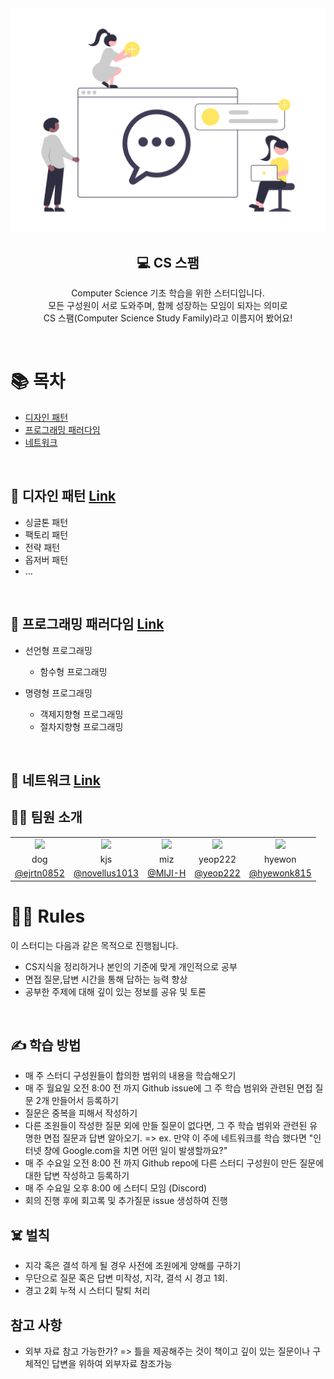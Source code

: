 <div align=center>

<img src="./assets/main.png" width="800"/>
    <br />
    <h2>💻 CS 스팸</h2>
    <p>
        Computer Science 기초 학습을 위한 스터디입니다.<br />
        모든 구성원이 서로 도와주며, 함께 성장하는 모임이 되자는 의미로<br />
        CS 스팸(Computer Science Study Family)라고 이름지어 봤어요!<br />
    </p>
</div>

</br>

# 📚 목차

- [디자인 패턴](https://github.com/Nomad-CS-STUDY/CS_STUDY/tree/main/Week1.DesignPattern)
- [프로그래밍 패러다임](https://github.com/Nomad-CS-STUDY/CS_STUDY/tree/main/Week2.ProgrammingParadigm)
- [네트워크]()

</br>

## 🎨 디자인 패턴 [Link](https://github.com/Nomad-CS-STUDY/CS_STUDY/tree/main/Week1.DesignPattern)

- 싱글톤 패턴
- 팩토리 패턴
- 전략 패턴
- 옵저버 패턴
- ...

</br>

## 🧩 프로그래밍 패러다임 [Link](https://github.com/Nomad-CS-STUDY/CS_STUDY/tree/main/Week2.ProgrammingParadigm)

- 선언형 프로그래밍

  - 함수형 프로그래밍

- 명령형 프로그래밍
  - 객제지향형 프로그래밍
  - 절차지향형 프로그래밍

</br>

## 📮 네트워크 [Link]()

<h2>🧑‍💻 팀원 소개</h2>
  <table>
    <tr>
      <td align="center"><img src="https://github.com/ejrtn0852.png" width="160"></td>
      <td align="center"><img src="https://github.com/novellus1013.png" width="160"></td>
      <td align="center"><img src="https://github.com/MIJI-H.png" width="160"></td>
      <td align="center"><img src="https://github.com/yeop222.png" width="160"></td>
      <td align="center"><img src="https://github.com/hyewonk815.png" width="160"></td>
    </tr>
    <tr>
      <td align="center">dog</td>
      <td align="center">kjs</td>
      <td align="center">miz</td>
      <td align="center">yeop222</td>
      <td align="center">hyewon</td>
    </tr>
    <tr>
      <td align="center"><a href="https://github.com/ejrtn0852" target="_blank">@ejrtn0852</a></td>
      <td align="center"><a href="https://github.com/novellus1013" target="_blank" width="160">@novellus1013</a></td>
      <td align="center"><a href="https://github.com/MIJI-H" target="_blank">@MIJI-H</a></td>
      <td align="center"><a href="https://github.com/yeop222" target="_blank">@yeop222</a></td>
      <td align="center"><a href="https://github.com/hyewonk815" target="_blank">@hyewonk815</a></td>
    </tr>
  </table>

# 👩‍⚖️ Rules

이 스터디는 다음과 같은 목적으로 진행됩니다.

- CS지식을 정리하거나 본인의 기준에 맞게 개인적으로 공부
- 면접 질문,답변 시간을 통해 답하는 능력 향상
- 공부한 주제에 대해 깊이 있는 정보를 공유 및 토론

</br>

## ✍️ 학습 방법

- 매 주 스터디 구성원들이 합의한 범위의 내용을 학습해오기
- 매 주 월요일 오전 8:00 전 까지 Github issue에 그 주 학습 범위와 관련된 면접 질문 2개 만들어서 등록하기
- 질문은 중복을 피해서 작성하기
- 다른 조원들이 작성한 질문 외에 만들 질문이 없다면, 그 주 학습 범위와 관련된 유명한 면접 질문과 답변 알아오기.
  => ex. 만약 이 주에 네트워크를 학습 했다면 "인터넷 창에 Google.com을 치면 어떤 일이 발생할까요?"
- 매 주 수요일 오전 8:00 전 까지 Github repo에 다른 스터디 구성원이 만든 질문에 대한 답변 작성하고 등록하기
- 매 주 수요일 오후 8:00 에 스터디 모임 (Discord)
- 회의 진행 후에 회고록 및 추가질문 issue 생성하여 진행

## ☠️ 벌칙

- 지각 혹은 결석 하게 될 경우 사전에 조원에게 양해를 구하기
- 무단으로 질문 혹은 답변 미작성, 지각, 결석 시 경고 1회.
- 경고 2회 누적 시 스터디 탈퇴 처리

## 참고 사항

- 외부 자료 참고 가능한가? => 틀을 제공해주는 것이 책이고 깊이 있는 질문이나 구체적인 답변을 위하여 외부자료 참조가능

